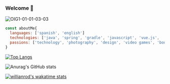 ### Welcome 👋

![OIG1-01-01-03-03](https://user-images.githubusercontent.com/101667265/231556134-59ebf728-9d72-4068-b61f-907458a003b0.png)

```js
const aboutMe{
  languages: ['spanish', 'english']
  technologies: ['java', 'spring', 'gradle', 'javascript', 'vue.js',  'HTML', 'CSS']
  passions: ['technology', 'photography', 'design', 'video games', 'books', 'movies']
}
```
[![Top Langs](https://github-readme-stats.vercel.app/api/top-langs/?username=FedeCasper&layout=compact&theme=midnight-purple)](https://github.com/anuraghazra/github-readme-stats)

![Anurag's GitHub stats](https://github-readme-stats.vercel.app/api?username=FedeCasper&show_icons=true&theme=midnight-purple )

[![willianrod's wakatime stats](https://github-readme-stats.vercel.app/api/wakatime?FedeCasper=willianrod)](https://github.com/anuraghazra/github-readme-stats)

<!--
**FedeCasper/FedeCasper** is a ✨ _special_ ✨ repository because its `README.md` (this file) appears on your GitHub profile.

Here are some ideas to get you started:

- 🔭 I’m currently working on ...
- 🌱 I’m currently learning ...
- 👯 I’m looking to collaborate on ...
- 🤔 I’m looking for help with ...
- 💬 Ask me about ...
- 📫 How to reach me: ...
- 😄 Pronouns: ...
- ⚡ Fun fact: ...
-->


